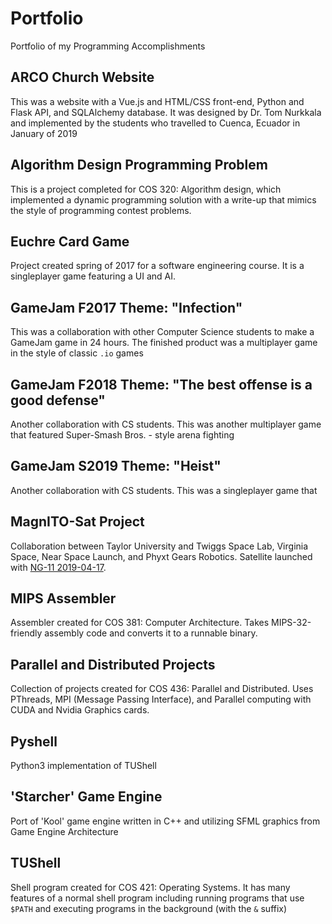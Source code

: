 # Portfolio
Portfolio of my Programming Accomplishments

## ARCO Church Website
This was a website with a Vue.js and HTML/CSS front-end, Python and Flask API, and SQLAlchemy database. It was designed by Dr. Tom Nurkkala and implemented by the students who travelled to Cuenca, Ecuador in January of 2019

## Algorithm Design Programming Problem
This is a project completed for COS 320: Algorithm design, which implemented a dynamic programming solution with a write-up that mimics the style of programming contest problems.

## Euchre Card Game
Project created spring of 2017 for a software engineering course. It is a singleplayer game featuring a UI and AI.

## GameJam F2017 Theme: "Infection"
This was a collaboration with other Computer Science students to make a GameJam game in 24 hours. The finished product was a multiplayer game in the style of classic `.io` games

## GameJam F2018 Theme: "The best offense is a good defense"
Another collaboration with CS students. This was another multiplayer game that featured Super-Smash Bros. - style arena fighting

## GameJam S2019 Theme: "Heist"
Another collaboration with CS students. This was a singleplayer game that 

## MagnITO-Sat Project
Collaboration between Taylor University and Twiggs Space Lab, Virginia Space, Near Space Launch, and Phyxt Gears Robotics. Satellite launched with [NG-11 2019-04-17](https://en.wikipedia.org/wiki/Cygnus_NG-11).

## MIPS Assembler
Assembler created for COS 381: Computer Architecture. Takes MIPS-32-friendly assembly code and converts it to a runnable binary.

## Parallel and Distributed Projects
Collection of projects created for COS 436: Parallel and Distributed. Uses PThreads, MPI (Message Passing Interface), and Parallel computing with CUDA and Nvidia Graphics cards.

## Pyshell
Python3 implementation of TUShell

## 'Starcher' Game Engine
Port of 'Kool' game engine written in C++ and utilizing SFML graphics from Game Engine Architecture

## TUShell
Shell program created for COS 421: Operating Systems. It has many features of a normal shell program including running programs that use `$PATH` and executing programs in the background (with the `&` suffix)


